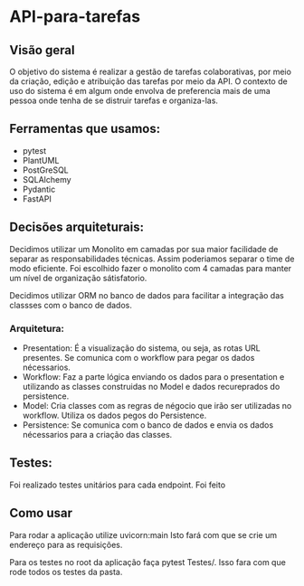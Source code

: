 # API-para-tarefas

## Visão geral

O objetivo do sistema é realizar a gestão de tarefas colaborativas, por meio da criação, edição e atribuição das tarefas por meio da API. O contexto de uso do sistema é em algum onde envolva de preferencia mais de uma pessoa onde tenha de se distruir tarefas e organiza-las.

## Ferramentas que usamos:
- pytest
- PlantUML
- PostGreSQL
- SQLAlchemy
- Pydantic
- FastAPI

## Decisões arquiteturais:

Decidimos utilizar um Monolito em camadas por sua maior facilidade de separar as responsabilidades técnicas. Assim poderiamos separar o time de modo eficiente. Foi escolhido fazer o monolito com 4 camadas para manter um nível de organização sátisfatorio.

Decidimos utilizar ORM no banco de dados para facilitar a integração das classses com o banco de dados.
### Arquitetura:

- Presentation: É a visualização do sistema, ou seja, as rotas URL presentes. Se comunica com o workflow para pegar os dados nécessarios.
- Workflow: Faz a parte lógica enviando os dados para o presentation e utilizando as classes construidas no Model e dados recureprados do persistence.
- Model: Cria classes com as regras de négocio que irão ser utilizadas no workflow. Utiliza os dados pegos do Persistence.
- Persistence: Se comunica com o banco de dados e envia os dados nécessarios para a criação das classes.

## Testes:

Foi realizado testes unitários para cada endpoint. Foi feito 


## Como usar

Para rodar a aplicação utilize uvicorn:main
Isto fará com que se crie um endereço para as requisições.

Para os testes no root da aplicação faça pytest Testes/.
Isso fara com que rode todos os testes da pasta.